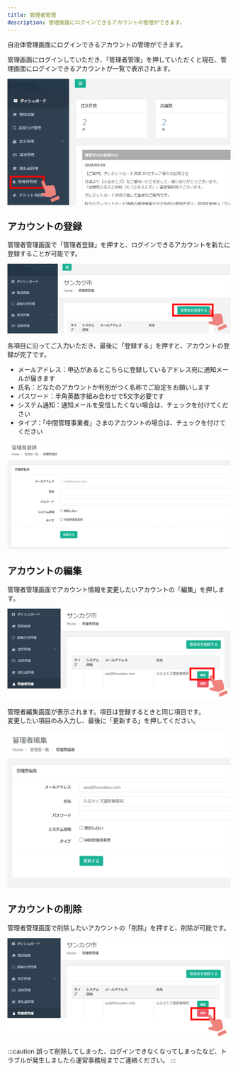 ```yaml
---
title: 管理者管理
description: 管理画面にログインできるアカウントの管理ができます。
---
```


自治体管理画面にログインできるアカウントの管理ができます。

管理画面にログインしていただき、「管理者管理」を押していただくと現在、管理画面にログインできるアカウントが一覧で表示されます。

![管理画面](../../../assets/images/lg_account_01.png)  


## アカウントの登録  

管理者管理画面で「管理者登録」を押すと、ログインできるアカウントを新たに登録することが可能です。  


![管理者管理](../../../assets/images/lg_account_02.png)  

各項目に沿ってご入力いただき、最後に「登録する」を押すと、アカウントの登録が完了です。 
* メールアドレス：申込があるとこちらに登録しているアドレス宛に通知メールが届きます    
* 氏名：どなたのアカウントか判別がつく名称でご設定をお願いします  
* パスワード：半角英数字組み合わせで5文字必要です  
* システム通知：通知メールを受信したくない場合は、チェックを付けてください  
* タイプ：「中間管理事業者」さまのアカウントの場合は、チェックを付けてください  

![管理者登録](../../../assets/images/lg_account_03.png)  
 


## アカウントの編集  

管理者管理画面でアカウント情報を変更したいアカウントの「編集」を押します。  

![管理者管理](../../../assets/images/lg_account_04.png)  

管理者編集画面が表示されます。項目は登録するときと同じ項目です。  
変更したい項目のみ入力し、最後に「更新する」を押してください。  

![管理者編集](../../../assets/images/lg_account_06.png)  


## アカウントの削除  

管理者管理画面で削除したいアカウントの「削除」を押すと、削除が可能です。  

![管理者管理](../../../assets/images/lg_account_05.png)  

:::caution
誤って削除してしまった、ログインできなくなってしまったなど、トラブルが発生しましたら運営事務局までご連絡ください。
:::



